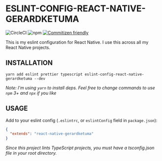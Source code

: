 # ESLINT-CONFIG-REACT-NATIVE-GERARDKETUMA

![CircleCI](https://img.shields.io/circleci/build/github/GerardKetuma/eslint-config-react-native-gerardketuma/master)
![npm](https://img.shields.io/npm/v/eslint-config-react-native-gerardketuma?style=flat-square)
[![Commitizen friendly](https://img.shields.io/badge/commitizen-friendly-brightgreen.svg)](http://commitizen.github.io/cz-cli/)

This is my eslint configuration for React Native. I use this across all my React Native projects.

## INSTALLATION

```
yarn add eslint prettier typescript eslint-config-react-native-gerardketuma --dev
```

_Note: I'm using `yarn` to install deps. Feel free to change commands to use `npm` 3+ and `npx` if you like_

## USAGE

Add to your eslint config (`.eslintrc`, or `eslintConfig` field in `package.json`):

```json
{
  "extends": "react-native-gerardketuma"
}
```

_Since this project lints TypeScript projects, you must have a tsconfig.json file in your root directory._
